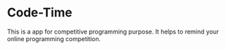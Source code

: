 # Code-Time
This is a app for competitive programming purpose. It helps to remind your online programming competition.
